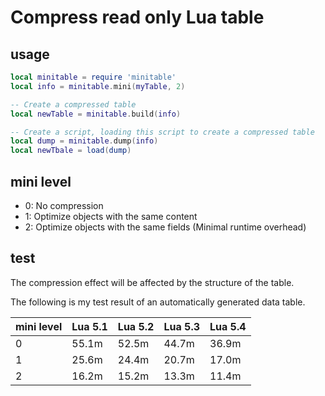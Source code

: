 # Compress read only Lua table

## usage
```lua
local minitable = require 'minitable'
local info = minitable.mini(myTable, 2)

-- Create a compressed table
local newTable = minitable.build(info)

-- Create a script, loading this script to create a compressed table
local dump = minitable.dump(info)
local newTbale = load(dump)
```

## mini level
* 0: No compression
* 1: Optimize objects with the same content
* 2: Optimize objects with the same fields (Minimal runtime overhead)

## test

The compression effect will be affected by the structure of the table.

The following is my test result of an automatically generated data table.

| mini level | Lua 5.1 | Lua 5.2 | Lua 5.3 | Lua 5.4 |
| ---------- | ------- | ------- | ------- | ------- |
| 0          |  55.1m  |  52.5m  |  44.7m  |  36.9m  |
| 1          |  25.6m  |  24.4m  |  20.7m  |  17.0m  |
| 2          |  16.2m  |  15.2m  |  13.3m  |  11.4m  |

